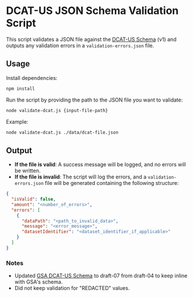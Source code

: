 # DCAT-US JSON Schema Validation Script

This script validates a JSON file against the
[DCAT-US Schema](https://resources.data.gov/resources/dcat-us/) (v1) and outputs
any validation errors in a `validation-errors.json` file.

## Usage

Install dependencies:

```bash
npm install
```

Run the script by providing the path to the JSON file you want to validate:

```bash
node validate-dcat.js {input-file-path}
```

Example:

```bash
node validate-dcat.js ./data/dcat-file.json
```

## Output

- **If the file is valid**: A success message will be logged, and no errors will
  be written.
- **If the file is invalid**: The script will log the errors, and a
  `validation-errors.json` file will be generated containing the following
  structure:

```json
{
  "isValid": false,
  "amount": "<number_of_errors>",
  "errors": [
    {
      "dataPath": "<path_to_invalid_data>",
      "message": "<error_message>",
      "datasetIdentifier": "<dataset_identifier_if_applicable>"
    }
  ]
}
```

### Notes

- Updated
  [GSA DCAT-US Schema](https://github.com/GSA/ckanext-datajson/tree/main/ckanext/datajson/pod_schema/federal-v1.1)
  to draft-07 from draft-04 to keep inline with GSA's schema.
- Did not keep validation for "REDACTED" values.

